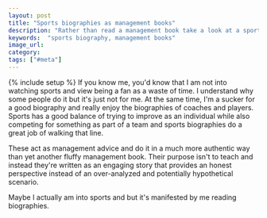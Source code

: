 ```yaml
---
layout: post
title: "Sports biographies as management books"
description: "Rather than read a management book take a look at a sports biography."
keywords:  "sports biography, management books"
image_url: 
category: 
tags: ["#meta"]
---
```

{% include setup %}
If you know me, you'd know that I am not into watching sports and view being a fan as a waste of time. I understand why some people do it but it's just not for me. At the same time, I'm a sucker for a good biography and really enjoy the biographies of coaches and players. Sports has a good balance of trying to improve as an individual while also competing for something as part of a team and sports biographies do a great job of walking that line.

These act as management advice and do it in a much more authentic way than yet another fluffy management book. Their purpose isn't to teach and instead they're written as an engaging story that provides an honest perspective instead of an over-analyzed and potentially hypothetical scenario.

Maybe I actually am into sports and but it's manifested by me reading biographies.
